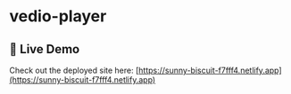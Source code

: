 # vedio-player

## 🚀 Live Demo

Check out the deployed site here: [https://sunny-biscuit-f7fff4.netlify.app](https://sunny-biscuit-f7fff4.netlify.app)
